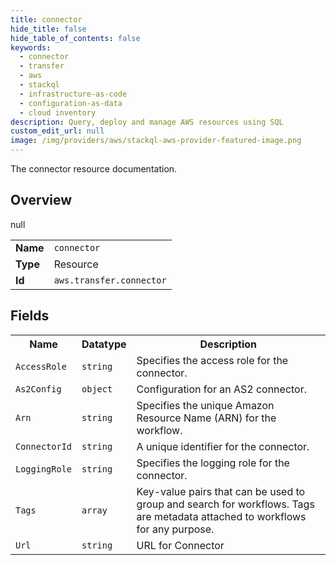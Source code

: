 ```yaml
---
title: connector
hide_title: false
hide_table_of_contents: false
keywords:
  - connector
  - transfer
  - aws
  - stackql
  - infrastructure-as-code
  - configuration-as-data
  - cloud inventory
description: Query, deploy and manage AWS resources using SQL
custom_edit_url: null
image: /img/providers/aws/stackql-aws-provider-featured-image.png
---
```

The connector resource documentation.

## Overview
<table><tbody>
<tr><td><b>Name</b></td><td><code>connector</code></td></tr>
<tr><td><b>Type</b></td><td>Resource</td></tr>
null
<tr><td><b>Id</b></td><td><code>aws.transfer.connector</code></td></tr>
</tbody></table>

## Fields
<table><tbody>
<tr><th>Name</th><th>Datatype</th><th>Description</th></tr>
<tr><td><code>AccessRole</code></td><td><code>string</code></td><td>Specifies the access role for the connector.</td></tr><tr><td><code>As2Config</code></td><td><code>object</code></td><td>Configuration for an AS2 connector.</td></tr><tr><td><code>Arn</code></td><td><code>string</code></td><td>Specifies the unique Amazon Resource Name (ARN) for the workflow.</td></tr><tr><td><code>ConnectorId</code></td><td><code>string</code></td><td>A unique identifier for the connector.</td></tr><tr><td><code>LoggingRole</code></td><td><code>string</code></td><td>Specifies the logging role for the connector.</td></tr><tr><td><code>Tags</code></td><td><code>array</code></td><td>Key-value pairs that can be used to group and search for workflows. Tags are metadata attached to workflows for any purpose.</td></tr><tr><td><code>Url</code></td><td><code>string</code></td><td>URL for Connector</td></tr>
</tbody></table>